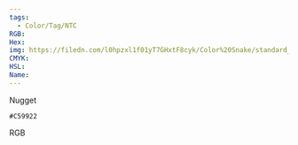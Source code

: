 ```yaml
---
tags:
  - Color/Tag/NTC
RGB:
Hex:
img: https://filedn.com/l0hpzxl1f01yT7GHxtF8cyk/Color%20Snake/standard_csv_to_svg//C59922.svg
CMYK:
HSL:
Name:
---
```

Nugget
```palette
#C59922
```
RGB
